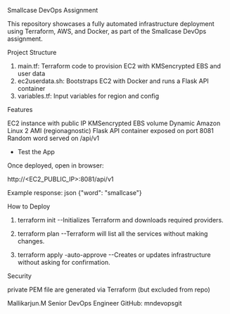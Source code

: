 Smallcase DevOps Assignment

This repository showcases a fully automated infrastructure deployment using Terraform, AWS, and Docker, as part of the Smallcase DevOps assignment.

Project Structure

 1. main.tf: Terraform code to provision EC2 with KMSencrypted EBS and user data
 2. ec2userdata.sh: Bootstraps EC2 with Docker and runs a Flask API container
 3. variables.tf: Input variables for region and config

 Features

  EC2 instance with public IP
  KMSencrypted EBS volume
  Dynamic Amazon Linux 2 AMI (regionagnostic)
  Flask API container exposed on port 8081
  Random word served on /api/v1


 * Test the App

Once deployed, open in browser:

http://<EC2_PUBLIC_IP>:8081/api/v1


Example response:
json
{"word": "smallcase"}

 How to Deploy

1. terraform init  --Initializes Terraform and downloads required providers.

2. terraform plan   --Terraform will list all the services without making changes.

3. terraform apply -auto-approve  --Creates or updates infrastructure without asking for confirmation.

Security

private PEM file are generated via Terraform (but excluded from repo)

Mallikarjun.M
Senior DevOps Engineer
GitHub: mndevopsgit


